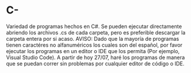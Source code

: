 # C-
Variedad de programas hechos en C#. Se pueden ejecutar directamente abriendo los archivos .cs de cada carpeta, pero es preferible descargar la carpeta entera por si acaso.
AVISO:
Dado que la mayoría de programas tienen caractéres no alfanuméricos los cuales son del español, por favor ejecutar los programas en un editor o IDE que los permita (Por ejemplo, Visual Studio Code). A partir de hoy 27/07, haré los programas de manera que se puedan correr sin problemas por cualquier editor de código o IDE.

